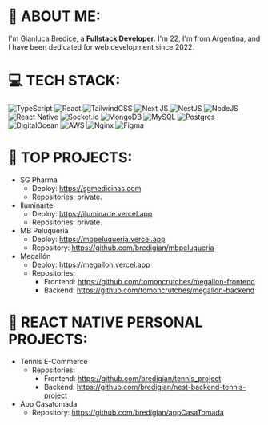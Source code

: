 # 💫 ABOUT ME:
I'm Gianluca Bredice, a **Fullstack Developer**. I'm 22, I'm from Argentina, and I have been dedicated for web development since 2022.

# 💻 TECH STACK:
![TypeScript](https://img.shields.io/badge/typescript-%23007ACC.svg?style=for-the-badge&logo=typescript&logoColor=white) ![React](https://img.shields.io/badge/react-%2320232a.svg?style=for-the-badge&logo=react&logoColor=%2361DAFB) ![TailwindCSS](https://img.shields.io/badge/tailwindcss-%2338B2AC.svg?style=for-the-badge&logo=tailwind-css&logoColor=white) ![Next JS](https://img.shields.io/badge/Next-black?style=for-the-badge&logo=next.js&logoColor=white) ![NestJS](https://img.shields.io/badge/nestjs-%23E0234E.svg?style=for-the-badge&logo=nestjs&logoColor=white) ![NodeJS](https://img.shields.io/badge/node.js-6DA55F?style=for-the-badge&logo=node.js&logoColor=white) ![React Native](https://img.shields.io/badge/react_native-%2320232a.svg?style=for-the-badge&logo=react&logoColor=%2361DAFB) ![Socket.io](https://img.shields.io/badge/Socket.io-black?style=for-the-badge&logo=socket.io&badgeColor=010101) ![MongoDB](https://img.shields.io/badge/MongoDB-%234ea94b.svg?style=for-the-badge&logo=mongodb&logoColor=white) ![MySQL](https://img.shields.io/badge/mysql-%2300000f.svg?style=for-the-badge&logo=mysql&logoColor=white) ![Postgres](https://img.shields.io/badge/postgres-%23316192.svg?style=for-the-badge&logo=postgresql&logoColor=white) ![DigitalOcean](https://img.shields.io/badge/DigitalOcean-%230167ff.svg?style=for-the-badge&logo=digitalOcean&logoColor=white) ![AWS](https://img.shields.io/badge/AWS-%23FF9900.svg?style=for-the-badge&logo=amazon-aws&logoColor=white) ![Nginx](https://img.shields.io/badge/nginx-%23009639.svg?style=for-the-badge&logo=nginx&logoColor=white) ![Figma](https://img.shields.io/badge/figma-%23F24E1E.svg?style=for-the-badge&logo=figma&logoColor=white)

# 🌟 TOP PROJECTS:
- SG Pharma
  - Deploy: https://sgmedicinas.com
  - Repositories: private.
- Iluminarte
  - Deploy: https://iluminarte.vercel.app
  - Repositories: private.
- MB Peluqueria
  - Deploy: https://mbpeluqueria.vercel.app
  - Repository: https://github.com/bredigian/mbpeluqueria
- Megallón
  - Deploy: https://megallon.vercel.app
  - Repositories:
    - Frontend: https://github.com/tomoncrutches/megallon-frontend
    - Backend: https://github.com/tomoncrutches/megallon-backend

# 📱 REACT NATIVE PERSONAL PROJECTS:
- Tennis E-Commerce
  - Repositories:
    - Frontend: https://github.com/bredigian/tennis_project
    - Backend: https://github.com/bredigian/nest-backend-tennis-project
- App Casatomada
  - Repository: https://github.com/bredigian/appCasaTomada
